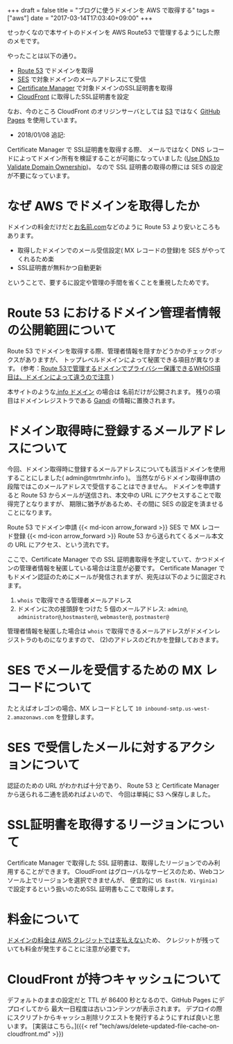 +++
draft = false
title = "ブログに使うドメインを AWS で取得する"
tags = ["aws"]
date = "2017-03-14T17:03:40+09:00"
+++

せっかくなので本サイトのドメインを AWS Route53 で管理するようにした際のメモです。

やったことは以下の通り。

* [Route 53](https://aws.amazon.com/jp/route53/) でドメインを取得
* [SES](https://aws.amazon.com/jp/ses/) で対象ドメインのメールアドレスにて受信
* [Certificate Manager](https://aws.amazon.com/jp/certificate-manager/) で対象ドメインのSSL証明書を取得
* [CloudFront](https://aws.amazon.com/jp/cloudfront/) に取得したSSL証明書を設定

なお、今のところ CloudFront のオリジンサーバとしては [S3](https://aws.amazon.com/jp/s3/) ではなく [GitHub Pages](https://pages.github.com/) を使用しています。

* 2018/01/08 追記:

Certificate Manager で SSL証明書を取得する際、
メールではなく DNS レコードによってドメイン所有を検証することが可能になっていました
([Use DNS to Validate Domain Ownership](https://docs.aws.amazon.com/acm/latest/userguide/gs-acm-validate-dns.html))。
なので SSL 証明書の取得の際には SES の設定が不要になっています。

<!--more-->

# なぜ AWS でドメインを取得したか

ドメインの料金だけだと[お名前.com](www.onamae.com)などのように Route 53 より安いところもあります。

* 取得したドメインでのメール受信設定( MX レコードの登録)を SES がやってくれるため楽
* SSL証明書が無料かつ自動更新

ということで、要するに設定や管理の手間を省くことを重視したためです。

# Route 53 におけるドメイン管理者情報の公開範囲について

Route 53 でドメインを取得する際、管理者情報を隠すかどうかのチェックボックスがありますが、
トップレベルドメインによって秘匿できる項目が異なります。
(参考：[Route 53で管理するドメインでプライバシー保護できるWHOIS項目は、ドメインによって違うので注意](http://dev.classmethod.jp/cloud/aws/route53-privacy-protection/) )

本サイトのような[.info ドメイン](http://docs.aws.amazon.com/Route53/latest/DeveloperGuide/registrar-tld-list.html#info) の場合は
名前だけが公開されます。
残りの項目はドメインレジストラである [Gandi](https://www.gandi.net/) の情報に置換されます。

# ドメイン取得時に登録するメールアドレスについて

今回、ドメイン取得時に登録するメールアドレスについても該当ドメインを使用することにしました( a&#100;mi&#110;&#64;&#116;m&#114;tmhr.in&#102;o )。
当然ながらドメイン取得申請の段階ではこのメールアドレスで受信することはできません。
ドメインを申請すると Route 53 からメールが送信され、本文中の URL にアクセスすることで取得完了となりますが、
期限に猶予があるため、その間に SES の設定を済ませることになります。

Route 53 でドメイン申請 {{< md-icon arrow_forward >}} SES で MX レコード登録 {{< md-icon arrow_forward >}} Route 53 から送られてくるメール本文の URL にアクセス、という流れです。

ここで、Certificate Manager での SSL 証明書取得を予定していて、かつドメインの管理者情報を秘匿している場合は注意が必要です。
Certificate Manager でもドメイン認証のためにメールが発信されますが、宛先は以下のように固定されます。

1. `whois` で取得できる管理者メールアドレス
1. ドメインに次の接頭辞をつけた 5 個のメールアドレス: `admin@`, `administrator@`,`hostmaster@`, `webmaster@`, `postmaster@`

管理者情報を秘匿した場合は `whois` で取得できるメールアドレスがドメインレジストラのものになりますので、
(2)のアドレスのどれかを登録しておきます。

# SES でメールを受信するための MX レコードについて

たとえばオレゴンの場合、MX レコードとして `10 inbound-smtp.us-west-2.amazonaws.com` を登録します。

# SES で受信したメールに対するアクションについて

認証のための URL がわかれば十分であり、
Route 53 と Certificate Manager から送られる二通を読めればよいので、
今回は単純に S3 へ保存しました。

# SSL証明書を取得するリージョンについて

Certificate Manager で取得した SSL 証明書は、取得したリージョンでのみ利用することができます。
CloudFront はグローバルなサービスのため、Webコンソール上でリージョンを選択できませんが、
便宜的に `US East(N. Virginia)` で設定するという扱いのためSSL 証明書もここで取得します。

# 料金について

[ドメインの料金は AWS クレジットでは支払えない](http://docs.aws.amazon.com/ja_jp/Route53/latest/DeveloperGuide/domain-transfer-to-route-53.html)ため、
クレジットが残っていても料金が発生することに注意が必要です。

# CloudFront が持つキャッシュについて

デフォルトのままの設定だと TTL が 86400 秒となるので、GitHub Pages にデプロイしてから
最大一日程度は古いコンテンツが表示されます。
デプロイの際にスクリプトからキャッシュ削除リクエストを発行するようにすれば良いと思います。
[実装はこちら。]({{< ref "tech/aws/delete-updated-file-cache-on-cloudfront.md" >}})

<!-- 詰まったところ -->
<!-- CloudFront に Alternate CNAME 設定し忘れ -->
<!-- http://blog.ybbo.net/2015/04/11/how-to-fix-error-of-error-the-request-could-not-be-satisfied-generated-by-cloudfront-cloudfront-on-aws-cloud-front/ -->
